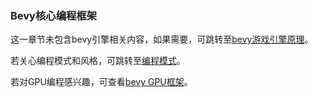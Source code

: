 ### Bevy核心编程框架

这一章节未包含bevy引擎相关内容，如果需要，可跳转至[bevy游戏引擎原理](./bevy游戏引擎原理/介绍.md)。

若关心编程模式和风格，可跳转至[编程模式](./编程模式.md)。

若对GPU编程感兴趣，可查看[bevy GPU框架](./bevy_gpu_framework.md)。
